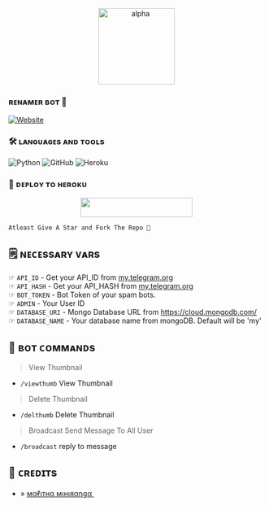 

<p align="center">
  <img src="https://telegra.ph/file/92543c8c8515a9f5710ab.jpg" alt="alpha" width="150">
</p>

### ʀᴇɴᴀᴍᴇʀ ʙᴏᴛ 👀
  <a href="https://github.com/xMalitha"><img alt="Website" src="https://img.shields.io/badge/xMalitha-blue"></a>
  
  ### 🛠️ ʟᴀɴɢᴜᴀɢᴇs ᴀɴᴅ ᴛᴏᴏʟs

  ![Python](https://img.shields.io/badge/Python-3776AB?style=for-the-badge&logo=python&logoColor=white)
  ![GitHub](https://img.shields.io/badge/GitHub-100000?style=for-the-badge&logo=github&logoColor=white)
  ![Heroku](https://img.shields.io/badge/Heroku-430098?style=for-the-badge&logo=heroku&logoColor=white)
  

### 🚀 ᴅᴇᴘʟᴏʏ ᴛᴏ ʜᴇʀᴏᴋᴜ
  
  <p align="center"><a href="https://heroku.com/deploy?template=https://github.com/xMalitha/Renamer-Bot"> <img src="https://img.shields.io/badge/Deploy%20To%20Heroku-black?style=for-the-badge&logo=heroku" width="220" height="38.45"/></a></p>

  
  ```
Atleast Give A Star and Fork The Repo 🖤
```

## 🗒️ ɴᴇᴄᴇssᴀʀʏ ᴠᴀʀs

☞ `API_ID` - Get your API_ID from [my.telegram.org](https://my.telegram.org/apps)<br>
☞ `API_HASH` - Get your API_HASH from [my.telegram.org](https://my.telegram.org/apps)<br>
☞ `BOT_TOKEN` - Bot Token of your spam bots.<br>
☞ `ADMIN` - Your User ID<br>
☞ `DATABASE_URI` - Mongo Database URL from https://cloud.mongodb.com/<br>
☞ `DATABASE_NAME` - Your database name from mongoDB. Default will be 'my'<br>

## 🎊 ʙᴏᴛ ᴄᴏᴍᴍᴀɴᴅs
> View Thumbnail 
* `/viewthumb` View Thumbnail 
> Delete Thumbnail
* `/delthumb` Delete Thumbnail
> Broadcast Send Message To All User 
* `/broadcast` reply to message



## 💖 ᴄʀᴇᴅɪᴛs
- » [мαℓιтнα мιнιяαηgα <img src= https://flagcdn.com/24x18/lk.png width="15">](https://t.me/xMalitha)

